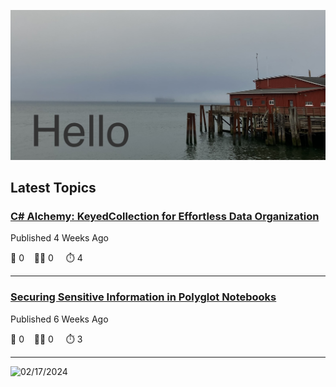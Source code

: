 ![Hello!](https://github.com/mjamesharmon/mjamesharmon/blob/main/assets/img/hello.jpg?raw=true)
## Latest Topics
### [C# Alchemy: KeyedCollection for Effortless Data Organization](https://dev.to/mjamesharmon/c-alchemy-keyedcollection-for-effortless-data-organization-4bi)

Published 4 Weeks Ago

  💬 0 &nbsp;&nbsp; 👍🏻 0 &nbsp; &nbsp; ⏱️ 4

---
### [Securing Sensitive Information in Polyglot Notebooks](https://dev.to/mjamesharmon/securing-sensitive-information-in-polyglot-notebooks-2jh0)

Published 6 Weeks Ago

  💬 0 &nbsp;&nbsp; 👍🏻 0 &nbsp; &nbsp; ⏱️ 3

---


<picture>
<source media="(prefers-color-scheme: dark)"srcset="https://mjamesharmon.github.io/nonbinary-binary-calendar/calendar-dark.svg" >
<source media="(prefers-color-scheme: light)"srcset="https://mjamesharmon.github.io/nonbinary-binary-calendar/calendar-light.svg" >
<img alt="02/17/2024" src="" >
</picture>


